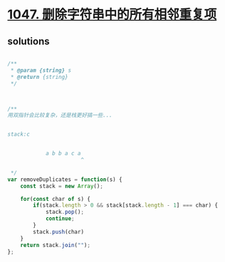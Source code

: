 # [1047. 删除字符串中的所有相邻重复项](https://leetcode-cn.com/problems/remove-all-adjacent-duplicates-in-string/)

## solutions

```js

/**
 * @param {string} s
 * @return {string}
 */



/**
用双指针会比较复杂，还是栈更好搞一些...


stack:c


            a b b a c a
                       ^

 */
var removeDuplicates = function(s) {
    const stack = new Array();

    for(const char of s) {
        if(stack.length > 0 && stack[stack.length - 1] === char) {
            stack.pop();
            continue;
        }
        stack.push(char)
    }
    return stack.join("");
};

```